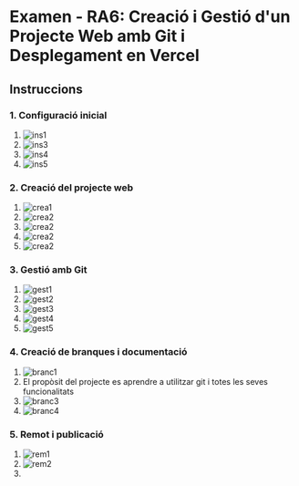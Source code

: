 # Examen - RA6: Creació i Gestió d'un Projecte Web amb Git i Desplegament en Vercel

## Instruccions
### 1. Configuració inicial

1. ![ins1](./imgenes/Ins1.png)
3. ![ins3](./imgenes/Ins3.png)
4. ![ins4](./imgenes/Ins4.png)
5. ![ins5](./imgenes/Ins5.png)

### 2. Creació del projecte web

1. ![crea1](./imgenes/Crea1.png)
2. ![crea2](./imgenes/Crea2_1.png)
2. ![crea2](./imgenes/Crea2_2.png)
2. ![crea2](./imgenes/Crea2_3.png)
2. ![crea2](./imgenes/Crea2_4.png)

### 3. Gestió amb Git

1. ![gest1](./imgenes/Gest1.png)
2. ![gest2](./imgenes/Gest2.png)
3. ![gest3](./imgenes/Gest3.png)
4. ![gest4](./imgenes/Gest4.png)
5. ![gest5](./imgenes/Gest5.png)

### 4. Creació de branques i documentació

1. ![branc1](./imgenes/Branc1.png)
2. El propòsit del projecte es aprendre a utilitzar git i totes les seves funcionalitats
3. ![branc3](./imgenes/Branc3.png)
4. ![branc4](./imgenes/Branc4.png)

### 5. Remot i publicació

1. ![rem1](./imgenes/Rem1.png)
2. ![rem2](./imgenes/Rem2.png)
3. 
